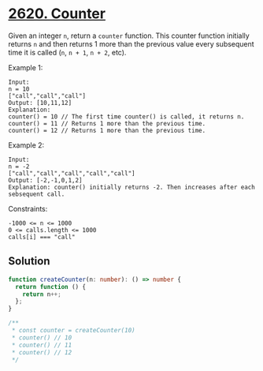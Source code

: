 # [2620. Counter](https://leetcode.com/problems/counter/)

Given an integer `n`, return a `counter` function. This counter function initially returns `n` and then returns 1 more than the previous value every subsequent time it is called (`n`, `n + 1`, `n + 2`, etc).

Example 1:

```
Input:
n = 10
["call","call","call"]
Output: [10,11,12]
Explanation:
counter() = 10 // The first time counter() is called, it returns n.
counter() = 11 // Returns 1 more than the previous time.
counter() = 12 // Returns 1 more than the previous time.
```

Example 2:

```
Input:
n = -2
["call","call","call","call","call"]
Output: [-2,-1,0,1,2]
Explanation: counter() initially returns -2. Then increases after each sebsequent call.
```

Constraints:

```
-1000 <= n <= 1000
0 <= calls.length <= 1000
calls[i] === "call"
```

## Solution

```ts
function createCounter(n: number): () => number {
  return function () {
    return n++;
  };
}

/**
 * const counter = createCounter(10)
 * counter() // 10
 * counter() // 11
 * counter() // 12
 */
```
